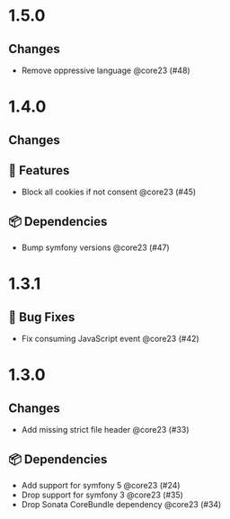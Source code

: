 # 1.5.0

## Changes

- Remove oppressive language @core23 (#48)

# 1.4.0

## Changes

## 🚀 Features

- Block all cookies if not consent @core23 (#45)

## 📦 Dependencies

- Bump symfony versions @core23 (#47)

# 1.3.1

## 🐛 Bug Fixes

- Fix consuming JavaScript event @core23 (#42)

# 1.3.0

## Changes

- Add missing strict file header @core23 (#33)

## 📦 Dependencies

- Add support for symfony 5 @core23 (#24)
- Drop support for symfony 3 @core23 (#35)
- Drop Sonata CoreBundle dependency @core23 (#34)
